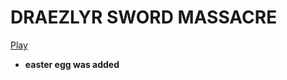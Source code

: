 # DRAEZLYR SWORD MASSACRE
[Play](https://deesdav.github.io/draezlyr/)
<br>
<b><ul><li>easter egg was added</li></ul></b>

